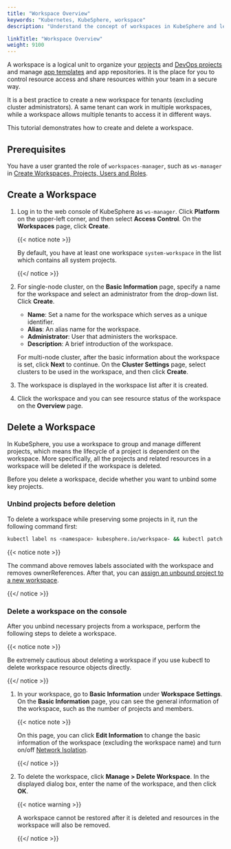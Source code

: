 ```yaml
---
title: "Workspace Overview"
keywords: "Kubernetes, KubeSphere, workspace"
description: "Understand the concept of workspaces in KubeSphere and learn how to create and delete a workspace."

linkTitle: "Workspace Overview"
weight: 9100
---
```


A workspace is a logical unit to organize your [projects](../../project-administration/) and [DevOps projects](../../devops-user-guide/) and manage [app templates](../upload-helm-based-application/) and app repositories. It is the place for you to control resource access and share resources within your team in a secure way.

It is a best practice to create a new workspace for tenants (excluding cluster administrators). A same tenant can work in multiple workspaces, while a workspace allows multiple tenants to access it in different ways.

This tutorial demonstrates how to create and delete a workspace.

## Prerequisites

You have a user granted the role of `workspaces-manager`, such as `ws-manager` in [Create Workspaces, Projects, Users and Roles](../../quick-start/create-workspace-and-project/).

## Create a Workspace

1. Log in to the web console of KubeSphere as `ws-manager`. Click **Platform** on the upper-left corner, and then select **Access Control**. On the **Workspaces** page, click **Create**.

   {{< notice note >}}

   By default, you have at least one workspace `system-workspace` in the list which contains all system projects.

   {{</ notice >}}

2. For single-node cluster, on the **Basic Information** page, specify a name for the workspace and select an administrator from the drop-down list. Click **Create**.

   - **Name**: Set a name for the workspace which serves as a unique identifier.
   - **Alias**: An alias name for the workspace.
   - **Administrator**: User that administers the workspace.
   - **Description**: A brief introduction of the workspace.

   For multi-node cluster, after the basic information about the workspace is set, click **Next** to continue. On the **Cluster Settings** page, select clusters to be used in the workspace, and then click **Create**.

3. The workspace is displayed in the workspace list after it is created.

4. Click the workspace and you can see resource status of the workspace on the **Overview** page.

## Delete a Workspace

In KubeSphere, you use a workspace to group and manage different projects, which means the lifecycle of a project is dependent on the workspace. More specifically, all the projects and related resources in a workspace will be deleted if the workspace is deleted.

Before you delete a workspace, decide whether you want to unbind some key projects.

### Unbind projects before deletion

To delete a workspace while preserving some projects in it, run the following command first:

```bash
kubectl label ns <namespace> kubesphere.io/workspace- && kubectl patch ns <namespace>   -p '{"metadata":{"ownerReferences":[]}}' --type=merge
```

{{< notice note >}} 

The command above removes labels associated with the workspace and removes ownerReferences. After that, you can [assign an unbound project to a new workspace](../../faq/access-control/add-kubernetes-namespace-to-kubesphere-workspace/).

{{</ notice >}} 

### Delete a workspace on the console

After you unbind necessary projects from a workspace, perform the following steps to delete a workspace.

{{< notice note >}} 

Be extremely cautious about deleting a workspace if you use kubectl to delete workspace resource objects directly.

{{</ notice >}} 

1. In your workspace, go to **Basic Information** under **Workspace Settings**. On the **Basic Information** page, you can see the general information of the workspace, such as the number of projects and members.

   {{< notice note >}}

   On this page, you can click **Edit Information** to change the basic information of the workspace (excluding the workspace name) and turn on/off [Network Isolation](../../workspace-administration/workspace-network-isolation/).

   {{</ notice >}} 

2. To delete the workspace, click **Manage > Delete Workspace**. In the displayed dialog box, enter the name of the workspace, and then click **OK**.

   {{< notice warning >}}

   A workspace cannot be restored after it is deleted and resources in the workspace will also be removed.

   {{</ notice >}}

